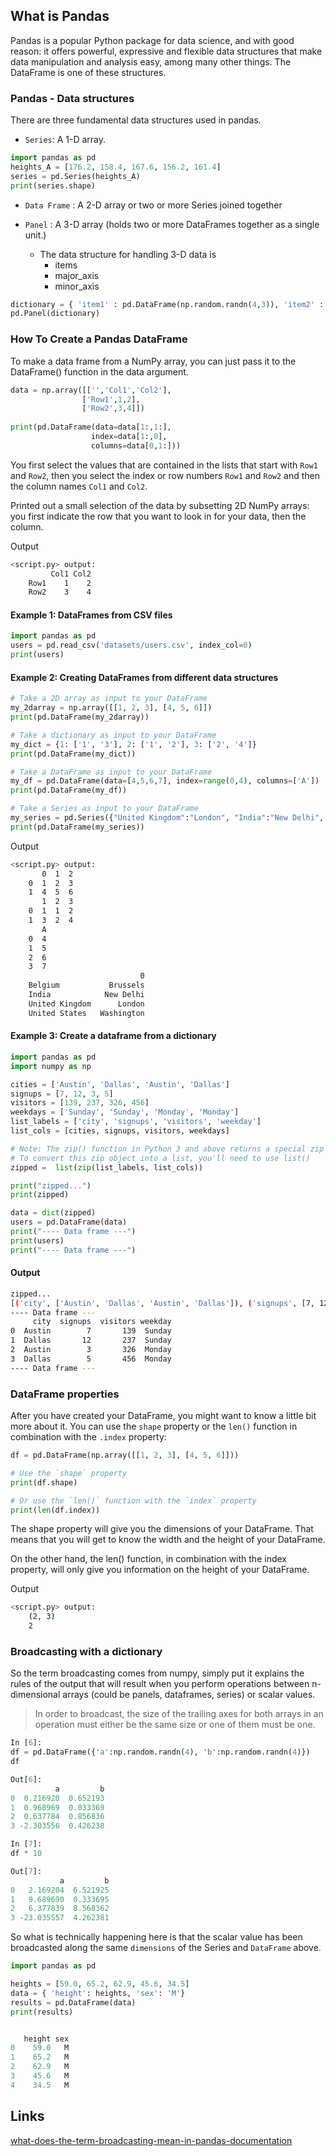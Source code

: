 ## What is Pandas

Pandas is a popular Python package for data science, and with good reason: it offers powerful, expressive and flexible data structures that make data manipulation and analysis easy, among many other things. The DataFrame is one of these structures.

### Pandas - Data structures

There are three fundamental data structures used in pandas.

* `Series`: A 1-D array.

```python
import pandas as pd
heights_A = [176.2, 158.4, 167.6, 156.2, 161.4]
series = pd.Series(heights_A)
print(series.shape)
```


* `Data Frame` : A 2-D array or two or more Series joined together

* `Panel` : A 3-D array (holds two or more DataFrames together as a single unit.)
  - The data structure for handling 3-D data is 
    - items
    - major_axis
    - minor_axis

```python
dictionary = { 'item1' : pd.DataFrame(np.random.randn(4,3)), 'item2' : pd.DataFrame(np.random.randn(4,2))  }
pd.Panel(dictionary)
```

### How To Create a Pandas DataFrame

To make a data frame from a NumPy array, you can just pass it to the DataFrame() function in the data argument.

```python
data = np.array([['','Col1','Col2'],
                ['Row1',1,2],
                ['Row2',3,4]])
                
print(pd.DataFrame(data=data[1:,1:],
                  index=data[1:,0],
                  columns=data[0,1:]))
```

You first select the values that are contained in the lists that start with `Row1` and `Row2`, then you select the index or row numbers `Row1` and `Row2` and then the column names `Col1` and `Col2`.

Printed out a small selection of the data by subsetting 2D NumPy arrays: you first indicate the row that you want to look in for your data, then the column.

Output

```bash
<script.py> output:
         Col1 Col2
    Row1    1    2
    Row2    3    4
```

#### Example 1: DataFrames from CSV files

```python
import pandas as pd
users = pd.read_csv('datasets/users.csv', index_col=0)
print(users)
```

#### Example 2: Creating DataFrames from different data structures

```python
# Take a 2D array as input to your DataFrame 
my_2darray = np.array([[1, 2, 3], [4, 5, 6]])
print(pd.DataFrame(my_2darray))

# Take a dictionary as input to your DataFrame 
my_dict = {1: ['1', '3'], 2: ['1', '2'], 3: ['2', '4']}
print(pd.DataFrame(my_dict))

# Take a DataFrame as input to your DataFrame 
my_df = pd.DataFrame(data=[4,5,6,7], index=range(0,4), columns=['A'])
print(pd.DataFrame(my_df))

# Take a Series as input to your DataFrame
my_series = pd.Series({"United Kingdom":"London", "India":"New Delhi", "United States":"Washington", "Belgium":"Brussels"})
print(pd.DataFrame(my_series))
```

Output

```bash
<script.py> output:
       0  1  2
    0  1  2  3
    1  4  5  6
       1  2  3
    0  1  1  2
    1  3  2  4
       A
    0  4
    1  5
    2  6
    3  7
                             0
    Belgium           Brussels
    India            New Delhi
    United Kingdom      London
    United States   Washington
```

#### Example 3: Create a dataframe from a dictionary

```python
import pandas as pd
import numpy as np

cities = ['Austin', 'Dallas', 'Austin', 'Dallas']
signups = [7, 12, 3, 5]
visitors = [139, 237, 326, 456]
weekdays = ['Sunday', 'Sunday', 'Monday', 'Monday']
list_labels = ['city', 'signups', 'visitors', 'weekday']
list_cols = [cities, signups, visitors, weekdays]

# Note: The zip() function in Python 3 and above returns a special zip object, which is essentially a generator. 
# To convert this zip object into a list, you'll need to use list()
zipped =  list(zip(list_labels, list_cols))

print("zipped...")
print(zipped)

data = dict(zipped)
users = pd.DataFrame(data)
print("---- Data frame ---")
print(users)
print("---- Data frame ---")
```
#### Output

```bash
zipped...
[('city', ['Austin', 'Dallas', 'Austin', 'Dallas']), ('signups', [7, 12, 3, 5]), ('visitors', [139, 237, 326, 456]), ('weekday', ['Sunday', 'Sunday', 'Monday', 'Monday'])]
---- Data frame ---
     city  signups  visitors weekday
0  Austin        7       139  Sunday
1  Dallas       12       237  Sunday
2  Austin        3       326  Monday
3  Dallas        5       456  Monday
---- Data frame ---
```


### DataFrame properties

After you have created your DataFrame, you might want to know a little bit more about it. You can use the `shape` property or the `len()` function in combination with the `.index` property:

```python
df = pd.DataFrame(np.array([[1, 2, 3], [4, 5, 6]]))

# Use the `shape` property
print(df.shape)

# Or use the `len()` function with the `index` property
print(len(df.index))
```

The shape property will give you the dimensions of your DataFrame. That means that you will get to know the width and the height of your DataFrame. 

On the other hand, the len() function, in combination with the index property, will only give you information on the height of your DataFrame.

Output

```bash
<script.py> output:
    (2, 3)
    2
```

### Broadcasting with a dictionary

So the term broadcasting comes from numpy, simply put it explains the rules of the output that will result when you perform operations between n-dimensional arrays (could be panels, dataframes, series) or scalar values.

> In order to broadcast, the size of the trailing axes for both arrays in an operation must either be the same size or one of them must be one.

```python
In [6]:    
df = pd.DataFrame({'a':np.random.randn(4), 'b':np.random.randn(4)})
df

Out[6]:
          a         b
0  0.216920  0.652193
1  0.968969  0.033369
2  0.637784  0.856836
3 -2.303556  0.426238

In [7]:    
df * 10

Out[7]:
           a         b
0   2.169204  6.521925
1   9.689690  0.333695
2   6.377839  8.568362
3 -23.035557  4.262381
```

So what is technically happening here is that the scalar value has been broadcasted along the same `dimensions` of the Series and `DataFrame` above.

```python
import pandas as pd

heights = [59.0, 65.2, 62.9, 45.6, 34.5]
data = { 'height': heights, 'sex': 'M'}
results = pd.DataFrame(data)
print(results)


   height sex
0    59.0   M
1    65.2   M
2    62.9   M
3    45.6   M
4    34.5   M
```

## Links

[what-does-the-term-broadcasting-mean-in-pandas-documentation](https://stackoverflow.com/questions/29954263/what-does-the-term-broadcasting-mean-in-pandas-documentation)



